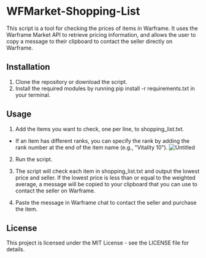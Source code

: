 # WFMarket-Shopping-List
This script is a tool for checking the prices of items in Warframe. It uses the Warframe Market API to retrieve pricing information, and allows the user to copy a message to their clipboard to contact the seller directly on Warframe.

## Installation
1. Clone the repository or download the script.
2. Install the required modules by running pip install -r requirements.txt in your terminal.

## Usage

1. Add the items you want to check, one per line, to shopping_list.txt.
- If an item has different ranks, you can specify the rank by adding the rank number at the end of the item name (e.g., "Vitality 10").
![Untitled](https://user-images.githubusercontent.com/79167732/225706024-3ba71c06-6516-42cd-912c-31acdba100f1.png)

2. Run the script.

3. The script will check each item in shopping_list.txt and output the lowest price and seller. If the lowest price is less than or equal to the weighted average, a message will be copied to your clipboard that you can use to contact the seller on Warframe.

4. Paste the message in Warframe chat to contact the seller and purchase the item.

## License
This project is licensed under the MIT License - see the LICENSE file for details.
